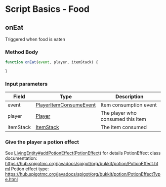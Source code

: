 # Script Basics - Food

## onEat

Triggered when food is eaten

### Method Body

```js
function onEat(event, player, itemStack) {

}
```

### Input parameters

|Field|Type|Description|
|--|---|--|
|event|[PlayerItemConsumeEvent](https://hub.spigotmc.org/javadocs/spigot/org/bukkit/event/player/PlayerItemConsumeEvent.html())|Item consumption event|
|player|[Player](https://hub.spigotmc.org/javadocs/spigot/org/bukkit/entity/Player.html)|The player who consumed this item|
|itemStack|[ItemStack](https://hub.spigotmc.org/javadocs/spigot/org/bukkit/inventory/ItemStack.html)|The item consumed|

### Give the player a potion effect

See [LivingEntity#addPotionEffect(PotionEffect)](https://hub.spigotmc.org/javadocs/spigot/org/bukkit/entity/LivingEntity.html#addPotionEffect(org.bukkit.potion.PotionEffect)) for details
PotionEffect class documentation: <https://hub.spigotmc.org/javadocs/spigot/org/bukkit/potion/PotionEffect.html>
Potion effect type: <https://hub.spigotmc.org/javadocs/spigot/org/bukkit/potion/PotionEffectType.html>
